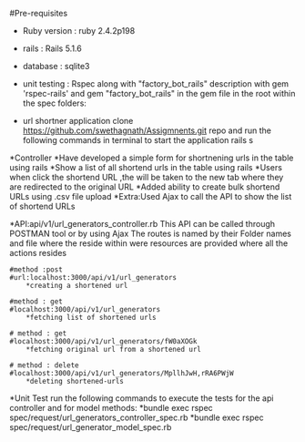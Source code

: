 #Pre-requisites
* Ruby version : ruby 2.4.2p198
* rails        : Rails 5.1.6
* database     : sqlite3

* unit testing : Rspec along with "factory_bot_rails"
	description
	with gem 'rspec-rails' and gem "factory_bot_rails" in the gem file
	in the root within the spec folders:
	

* url shortner application 
	clone https://github.com/swethagnath/Assigmnents.git  repo and run the following commands in terminal to start the application
	rails s

*Controller
	*Have developed a simple form for shortnening urls in the table using rails 
	*Show a list of all shortend urls in the table using rails
	*Users when click the shortend URL ,the will be taken to the new tab where they are redirected to the original URL
	*Added ability to create bulk shortend URLs using .csv  file upload
	*Extra:Used Ajax to call the API to show the list of shortend URLs

*API:api/v1/url_generators_controller.rb
	This API can be called through POSTMAN tool or by using Ajax
	The routes is named by their Folder names and file where the reside within were resources are provided where all the actions resides
	
	
	#method :post
	#url:localhost:3000/api/v1/url_generators
		*creating a shortened url

	#method : get
	#localhost:3000/api/v1/url_generators 
		*fetching list of shortened urls

	# method : get
	#localhost:3000/api/v1/url_generators/fW0aXOGk
		*fetching original url from a shortened url

	# method : delete
	#localhost:3000/api/v1/url_generators/MpllhJwH,rRA6PWjW
		*deleting shortened-urls


*Unit Test
	run the following commands to execute the tests for the api controller and for model methods:
		*bundle exec rspec spec/request/url_generators_controller_spec.rb
		*bundle exec rspec spec/request/url_generator_model_spec.rb


